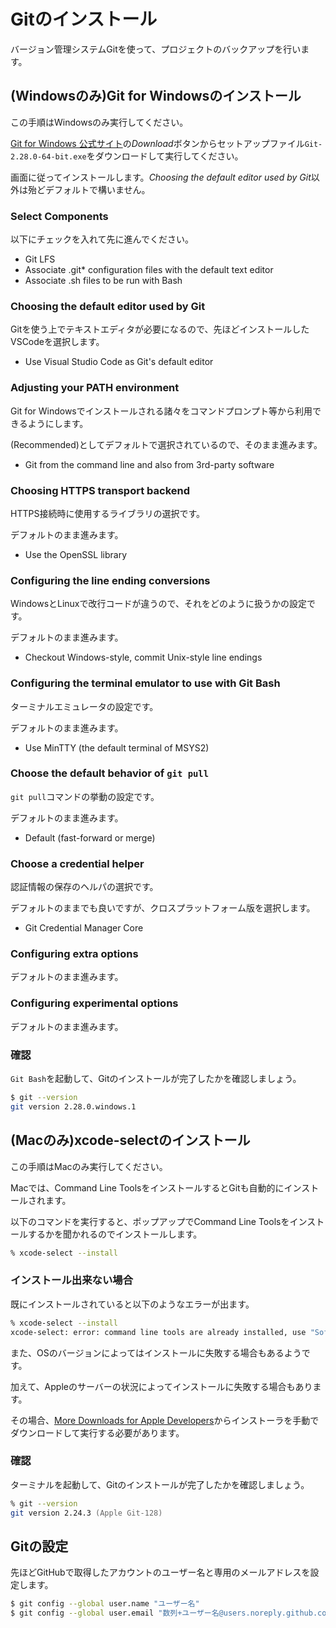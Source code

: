 # Gitのインストール
バージョン管理システムGitを使って、プロジェクトのバックアップを行います。

## (Windowsのみ)Git for Windowsのインストール
この手順はWindowsのみ実行してください。

[Git for Windows 公式サイト](https://gitforwindows.org/)の*Download*ボタンからセットアップファイル`Git-2.28.0-64-bit.exe`をダウンロードして実行してください。

画面に従ってインストールします。*Choosing the default editor used by Git*以外は殆どデフォルトで構いません。

### Select Components
以下にチェックを入れて先に進んでください。

- Git LFS
- Associate .git* configuration files with the default text editor
- Associate .sh files to be run with Bash

### Choosing the default editor used by Git
Gitを使う上でテキストエディタが必要になるので、先ほどインストールしたVSCodeを選択します。

- Use Visual Studio Code as Git's default editor

### Adjusting your PATH environment
Git for Windowsでインストールされる諸々をコマンドプロンプト等から利用できるようにします。

(Recommended)としてデフォルトで選択されているので、そのまま進みます。

- Git from the command line and also from 3rd-party software

### Choosing HTTPS transport backend
HTTPS接続時に使用するライブラリの選択です。

デフォルトのまま進みます。

- Use the OpenSSL library

### Configuring the line ending conversions
WindowsとLinuxで改行コードが違うので、それをどのように扱うかの設定です。

デフォルトのまま進みます。

- Checkout Windows-style, commit Unix-style line endings

### Configuring the terminal emulator to use with Git Bash
ターミナルエミュレータの設定です。

デフォルトのまま進みます。

- Use MinTTY (the default terminal of MSYS2)

### Choose the default behavior of `git pull`
`git pull`コマンドの挙動の設定です。

デフォルトのまま進みます。

- Default (fast-forward or merge)

### Choose a credential helper
認証情報の保存のヘルパの選択です。

デフォルトのままでも良いですが、クロスプラットフォーム版を選択します。

- Git Credential Manager Core

### Configuring extra options
デフォルトのまま進みます。

### Configuring experimental options
デフォルトのまま進みます。

### 確認
`Git Bash`を起動して、Gitのインストールが完了したかを確認しましょう。

```bash
$ git --version
git version 2.28.0.windows.1
```

## (Macのみ)xcode-selectのインストール
この手順はMacのみ実行してください。

Macでは、Command Line ToolsをインストールするとGitも自動的にインストールされます。

以下のコマンドを実行すると、ポップアップでCommand Line Toolsをインストールするかを聞かれるのでインストールします。

```zsh
% xcode-select --install
```

### インストール出来ない場合
既にインストールされていると以下のようなエラーが出ます。

```zsh
% xcode-select --install
xcode-select: error: command line tools are already installed, use "Software Update" to install updates
```

また、OSのバージョンによってはインストールに失敗する場合もあるようです。

加えて、Appleのサーバーの状況によってインストールに失敗する場合もあります。

その場合、[More Downloads for Apple Developers](https://developer.apple.com/download/more/)からインストーラを手動でダウンロードして実行する必要があります。

### 確認
ターミナルを起動して、Gitのインストールが完了したかを確認しましょう。

```zsh
% git --version
git version 2.24.3 (Apple Git-128)
```

## Gitの設定
先ほどGitHubで取得したアカウントのユーザー名と専用のメールアドレスを設定します。

```bash
$ git config --global user.name "ユーザー名"
$ git config --global user.email "数列+ユーザー名@users.noreply.github.com"
```